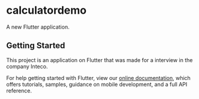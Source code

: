 # calculatordemo

A new Flutter application.

## Getting Started

This project is an application on Flutter that was made for a interview in the company Inteco.


For help getting started with Flutter, view our
[online documentation](https://flutter.dev/docs), which offers tutorials,
samples, guidance on mobile development, and a full API reference.
